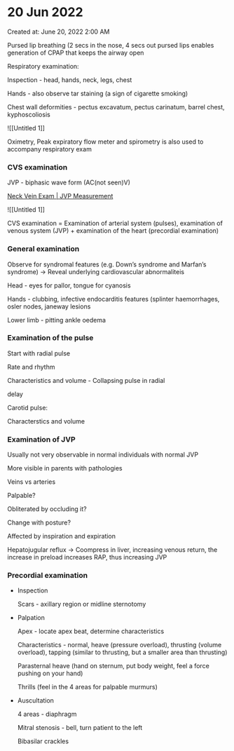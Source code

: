 # 20 Jun 2022

Created at: June 20, 2022 2:00 AM

Pursed lip breathing (2 secs in the nose, 4 secs out pursed lips enables generation of CPAP that keeps the airway open

Respiratory examination:

Inspection - head, hands, neck, legs, chest

Hands - also observe tar staining (a sign of cigarette smoking)

Chest wall deformities - pectus excavatum, pectus carinatum, barrel chest, kyphoscoliosis

![[Untitled 1]]

Oximetry, Peak expiratory flow meter and spirometry is also used to accompany respiratory exam

### CVS examination

JVP - biphasic wave form (AC(not seen)V)

[Neck Vein Exam | JVP Measurement](https://stanfordmedicine25.stanford.edu/the25/neck-exam-jugular-venous-pressure-measurement.html)

![[Untitled 1]]

CVS examination = Examination of arterial system (pulses), examination of venous system (JVP) + examination of the heart (precordial examination)

### General examination

Observe for syndromal features (e.g. Down’s syndrome and Marfan’s syndrome) → Reveal underlying cardiovascular abnormaliteis

Head - eyes for pallor, tongue for cyanosis

Hands - clubbing, infective endocarditis features (splinter haemorrhages, osler nodes, janeway lesions

Lower limb - pitting ankle oedema

### Examination of the pulse

Start with radial pulse

Rate and rhythm

Characteristics and volume - Collapsing pulse in radial

delay

Carotid pulse:

Characterstics and volume

### Examination of JVP

Usually not very observable in normal individuals with normal JVP

More visible in parents with pathologies

Veins vs arteries

Palpable?

Obliterated by occluding it?

Change with posture?

Affected by inspiration and expiration

Hepatojugular reflux → Coompress in liver, increasing venous return, the increase in preload increases RAP, thus increasing JVP

### Precordial examination

- Inspection
    
    Scars - axillary region or midline sternotomy
    
- Palpation
    
    Apex - locate apex beat, determine characteristics
    
    Characteristics - normal, heave (pressure overload), thrusting (volume overload), tapping (similar to thrusting, but a smaller area than thrusting)
    
    Parasternal heave (hand on sternum, put body weight, feel a force pushing on your hand)
    
    Thrills (feel in the 4 areas for palpable murmurs)
    
- Auscultation
    
    4 areas - diaphragm
    
    Mitral stenosis - bell, turn patient to the left
    
    Bibasilar crackles